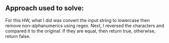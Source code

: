 ## Approach used to solve:
For this HW, what I did was convert the input string to lowercase then remove non-alphanumerics using regex. Next, I reversed the characters and compared it to the original. If they are equal, then return true, otherwise, return false.
